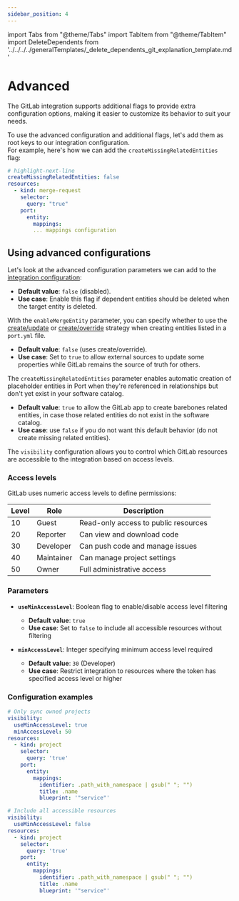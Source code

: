 ```yaml
---
sidebar_position: 4
---
```


import Tabs from "@theme/Tabs"
import TabItem from "@theme/TabItem"
import DeleteDependents from '../../../../generalTemplates/_delete_dependents_git_explanation_template.md'

# Advanced

The GitLab integration supports additional flags to provide extra configuration options, making it easier to customize its behavior to suit your needs.

To use the advanced configuration and additional flags, let's add them as root keys to our integration configuration.   
For example, here's how we can add the `createMissingRelatedEntities` flag:

```yaml showLineNumbers
# highlight-next-line
createMissingRelatedEntities: false
resources:
  - kind: merge-request
    selector:
      query: "true"
    port:
      entity:
        mappings:
        ... mappings configuration
```

## Using advanced configurations

Let's look at the advanced configuration parameters we can add to the [integration configuration](/build-your-software-catalog/sync-data-to-catalog/git/gitlab-v2/#configuration):

<Tabs groupId="config" queryString="parameter">

<TabItem label="Delete dependent entities" value="deleteDependent">

<DeleteDependents/>

- **Default value**: `false` (disabled).  
- **Use case**: Enable this flag if dependent entities should be deleted when the target entity is deleted.

</TabItem>

<TabItem label="Enable merge entity" value="enableMergeEntity">

With the `enableMergeEntity` parameter, you can specify whether to use the [create/update](/build-your-software-catalog/custom-integration/api?operation=create-update#usage) or [create/override](/build-your-software-catalog/custom-integration/api?operation=create-override#usage) strategy when creating entities listed in a `port.yml` file.

- **Default value**: `false` (uses create/override).  
- **Use case**: Set to `true` to allow external sources to update some properties while GitLab remains the source of truth for others.

</TabItem>

<TabItem value="createMissingRelatedEntities" label="Create missing related entities">

The `createMissingRelatedEntities` parameter enables automatic creation of placeholder entities in Port when they're referenced in relationships but don't yet exist in your software catalog.

- **Default value**: `true` to allow the GitLab app to create barebones related entities, in case those related entities do not exist in the software catalog.
- **Use case**: use `false` if you do not want this default behavior (do not create missing related entities).

</TabItem>

<TabItem value="accessControl" label="Access control">

The `visibility` configuration allows you to control which GitLab resources are accessible to the integration based on access levels.

<h3>Access levels</h3>

GitLab uses numeric access levels to define permissions:

| Level | Role | Description |
|-------|------|-------------|
| 10 | Guest | Read-only access to public resources |
| 20 | Reporter | Can view and download code |
| 30 | Developer | Can push code and manage issues |
| 40 | Maintainer | Can manage project settings |
| 50 | Owner | Full administrative access |

<h3>Parameters</h3>

- **`useMinAccessLevel`**: Boolean flag to enable/disable access level filtering
  - **Default value**: `true`
  - **Use case**: Set to `false` to include all accessible resources without filtering

- **`minAccessLevel`**: Integer specifying minimum access level required
  - **Default value**: `30` (Developer)
  - **Use case**: Restrict integration to resources where the token has specified access level or higher

<h3>Configuration examples</h3>

```yaml showLineNumbers
# Only sync owned projects
visibility:
  useMinAccessLevel: true
  minAccessLevel: 50
resources:
  - kind: project
    selector:
      query: 'true'
    port:
      entity:
        mappings:
          identifier: .path_with_namespace | gsub(" "; "")
          title: .name
          blueprint: '"service"'
```

```yaml showLineNumbers
# Include all accessible resources
visibility:
  useMinAccessLevel: false
resources:
  - kind: project
    selector:
      query: 'true'
    port:
      entity:
        mappings:
          identifier: .path_with_namespace | gsub(" "; "")
          title: .name
          blueprint: '"service"'
```

</TabItem>

</Tabs>
